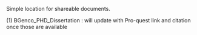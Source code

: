 Simple location for shareable documents.

(1) BGenco_PHD_Dissertation : will update with Pro-quest link and citation once those are available

